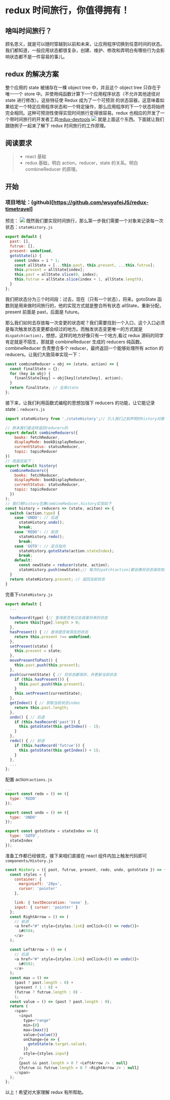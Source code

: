# redux 时间旅行，你值得拥有！

## 啥叫时间旅行？

顾名思义，就是可以随时穿越到以前和未来，让应用程序切换到任意时间的状态。我们都知道，一般应用状态都很复杂，创建、维护、修改和弄明白有哪些行为会影响状态都不是一件容易的事儿。

## redux 的解决方案

整个应用的 state 被储存在一棵 object tree 中，并且这个 object tree 只存在于唯一一个 store 中。并使用纯函数计算下一个应用程序状态（不允许其他途径对 state 进行修改）。这些特征使 Redux 成为了一个可预测 的状态容器，这意味着如果给定一个特定应用程序状态和一个特定操作，那么应用程序的下一个状态将始终完全相同。这种可预测性使得实现时间旅行变得很容易。redux 也相应的开发了一个带时间旅行的开发者工具[redux-devtools](https://github.com/reduxjs/redux-devtools)
![](src/assets/images/slider.jpg)
就是上面这个东西。下面就让我们跟随例子一起来了解下 redux 时间旅行的工作原理。

## 阅读要求

> * react 基础
> * redux 基础，明白 action，reducer，state 的关系。明白 combineReducer 的原理。

## 开始

### 项目地址：(github)[https://github.com/wuyafeiJS/redux-timetravel]

预览：
![](src/assets/images/preview.gif)
既然我们要实现时间旅行，那么第一步我们需要一个对象来记录每一次状态：`stateHistory.js`

```js
export default {
  past: [],
  futrue: [],
  present: undefined,
  gotoState(i) {
    const index = i * 1;
    const allState = [...this.past, this.present, ...this.futrue];
    this.present = allState[index];
    this.past = allState.slice(0, index);
    this.futrue = allState.slice(index + 1, allState.length);
  }
};
```

我们把状态分为三个时间段：过去，现在（只有一个状态），将来。gotoState 函数则是用来做时间旅行的，他的实现方式就是整合所有状态 allState，重新分配，present 前面是 past，后面是 future。

那么我们如何去存放每一次变更的状态呢？我们需要找到一个入口，这个入口必须是每次触发状态变更都会经过的地方。而触发状态变更唯一的方式就是`dispatch(action)`，想想，这样的地方好像只有一个地方,看过 redux 源码的同学肯定就是不陌生，那就是 combineReducer 生成的 reducers 纯函数。
combineReducer 负责整合多个 reducer，最终返回一个能够处理所有 action 的 reducers。让我们大致简单实现一下：

```js
const combineReducer = obj => (state, action) => {
  const finalState = {};
  for (key in obj) {
    finanlState[key] = obj[key](state[key], action);
  }
  return finalState; // 全局state
};
```

接下来，让我们利用函数式编程的思想加强下 reducers 的功能，让它能记录 state：`reducers.js`

```js
import stateHistory from './stateHistory';// 引入我们之前声明的history对象

// 原本我们是这样返回reducers的
export default combineReducers({
    books: fetchReducer,
    displayMode: bookDisplayReducer,
    currentStatus: statusReducer,
    topic: topicReducer
})
// 改造后如下：
export default history(
  combineReducers({
    books: fetchReducer,
    displayMode: bookDisplayReducer,
    currentStatus: statusReducer,
    topic: topicReducer
  })
);
// 我们用history包裹combineReducer,history实现如下
const history = reducers => (state, aciton) => {
  switch (action.type) {
    case 'UNDO': // 后退
      stateHistory.undo();
      break;
    case 'REDO': // 前进
      stateHistory.redo();
      break;
    case 'GOTO': // 定点指向
      stateHistory.gotoState(action.stateIndex);
      break;
    default:
      const newState = reducer(state, action);
      stateHistory.push(newState);// 每次dipatch(action)都会像将状态保存到stateHistory
  }
  return stateHistory.present; // 返回当前状态
}
```

完善下`stateHistory.js`

```js
export default {
  ...

  hasRecord(type) {// 查询是否有过去或者将来的状态
    return this[type].length > 0;
  },
  hasPresent() { // 查询是否有现在的状态
    return this.present !== undefined;
  },
  setPresent(state) {
    this.present = state;
  },
  movePresentToPast() {
    this.past.push(this.present);
  },
  push(currentState) { // 将状态都保存，并更新当前状态
    if (this.hasPresent()) {
      this.past.push(this.present);
    }
    this.setPresent(currentState);
  },
  getIndex() { // 获取当前状态index
    return this.past.length;
  },
  undo() { // 后退
    if (this.hasRecord('past')) {
      this.gotoState(this.getIndex() - 1);
    }
  },
  redo() { // 前进
    if (this.hasRecord('futrue')) {
      this.gotoState(this.getIndex() + 1);
    }
  },
  ...
};
```

配置 action:`actions.js`

```js
...
export const redo = () => ({
  type: 'REDO'
});

export const undo = () => ({
  type: 'UNDO'
});

export const gotoState = stateIndex => ({
  type: 'GOTO',
  stateIndex
});
```

准备工作都已经做完，接下来咱们直接在 react 组件内加上触发代码即可`components/History.js`

```js
const History = ({ past, futrue, present, redo, undo, gotoState }) => {
  const styles = {
    container: {
      marginLeft: '20px',
      cursor: 'pointer'
    },

    link: { textDecoration: 'none' },
    input: { cursor: 'pointer' }
  };
  const RightArrow = () => (
    // 前进
    <a href="#" style={styles.link} onClick={() => redo()}>
      &#8594;
    </a>
  );

  const LeftArrow = () => (
    // 后退
    <a href="#" style={styles.link} onClick={() => undo()}>
      &#8592;
    </a>
  );
  const max = () =>
    (past ? past.length : 0) +
    (present ? 1 : 0) +
    (futrue ? futrue.length : 0) -
    1;
  const value = () => (past ? past.length : 0);
  return (
    <span>
      <input
        type="range"
        min={0}
        max={max()}
        value={value()}
        onChange={e => {
          gotoState(e.target.value);
        }}
        style={styles.input}
      />
      {past && past.length > 0 ? <LeftArrow /> : null}
      {futrue && futrue.length > 0 ? <RightArrow /> : null}
    </span>
  );
};
```

以上！希望对大家理解 redux 有所帮助。
